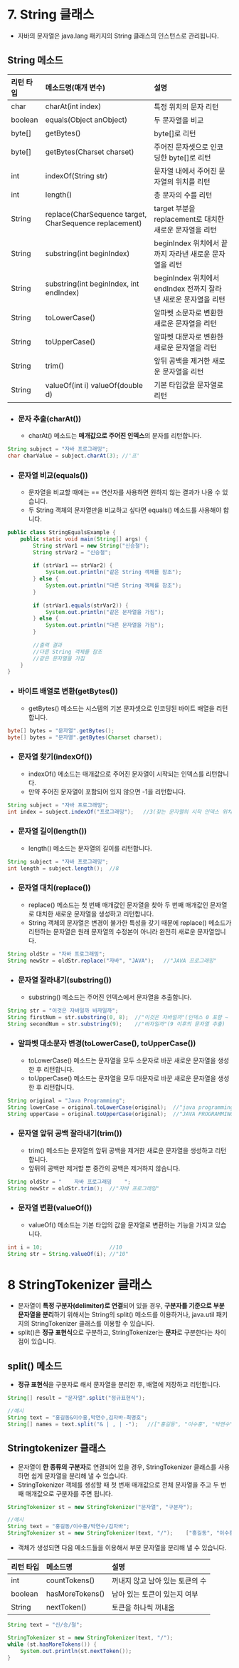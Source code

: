 # 7. String 클래스
- 자바의 문자열은 java.lang 패키지의 String 클래스의 인스턴스로 관리됩니다.

## String 메소드
|리턴 타입|메소드명(매개 변수)|설명
|:---|:---|:---|
|char|charAt(int index)|특정 위치의 문자 리턴|
|boolean|equals(Object anObject)|두 문자열을 비교|
|byte[]|getBytes()|byte[]로 리턴|
|byte[]|getBytes(Charset charset)|주어진 문자셋으로 인코딩한 byte[]로 리턴|
|int|indexOf(String str)|문자열 내에서 주어진 문자열의 위치를 리턴|
|int|length()|총 문자의 수를 리턴|
|String|replace(CharSequence target, CharSequence replacement)|target 부분을 replacement로 대치한 새로운 문자열을 리턴|
|String|substring(int beginIndex)|beginIndex 위치에서 끝까지 자라낸 새로운 문자열을 리턴|
|String|substring(int beginIndex, int endIndex)|beginIndex 위치에서 endIndex 전까지 잘라낸 새로운 문자열을 리턴|
|String|toLowerCase()|알파벳 소문자로 변환한 새로운 문자열을 리턴|
|String|toUpperCase()|알파벳 대문자로 변환한 새로운 문자열을 리턴|
|String|trim()|앞뒤 공백을 제거한 새로운 문자열을 리턴|
|String|valueOf(int i)  valueOf(double d)|기본 타입값을 문자열로 리턴|

- ### 문자 추출(charAt())
    - charAt() 메소드는 **매개값으로 주어진 인덱스**의 문자를 리턴합니다.
```java
String subject = "자바 프로그래밍";
char charValue = subject.charAt(3); //'프'
```
- ### 문자열 비교(equals())
    - 문자열을 비교할 때에는 == 연산자를 사용하면 원하지 않는 결과가 나올 수 있습니다.
    - 두 String 객체의 문자열만을 비교하고 싶다면 equals() 메소드를 사용해야 합니다.
```java
public class StringEqualsExample {
    public static void main(String[] args) {
        String strVar1 = new String("신승철");
        String strVar2 = "신승철";
        
        if (strVar1 == strVar2) {
            System.out.println("같은 String 객체를 참조");
        } else {
            System.out.println("다른 String 객체를 참조");
        }
        
        if (strVar1.equals(strVar2)) {
            System.out.println("같은 문자열을 가짐");
        } else {
            System.out.println("다른 문자열을 가짐");
        }
        
        //출력 결과
        //다른 String 객체를 참조
        //같은 문자열을 가짐
    }
}
```
- ### 바이트 배열로 변환(getBytes())
    - getBytes() 메소드는 시스템의 기본 문자셋으로 인코딩된 바이트 배열을 리턴합니다.
```java
byte[] bytes = "문자열".getBytes();
byte[] bytes = "문자열".getBytes(Charset charset);
```
- ### 문자열 찾기(indexOf())
    - indexOf() 메소드는 매개값으로 주어진 문자열이 시작되는 인덱스를 리턴합니다.
    - 만약 주어진 문자열이 포함되어 있지 않으면 -1을 리턴합니다.
```java
String subject = "자바 프로그래밍";
int index = subject.indexOf("프로그래밍");   //3(찾는 문자열의 시작 인덱스 위치)
```
- ### 문자열 길이(length())
    - length() 메소드는 문자열의 길이를 리턴합니다.
```java
String subject = "자바 프로그래밍";
int length = subject.length();  //8
```

- ### 문자열 대치(replace())
    - replace() 메소드는 첫 번째 매개값인 문자열을 찾아 두 번째 매개값인 문자열로 대치한 새로운 문자열을 생성하고 리턴합니다.
    - String 객체의 문자열은 변경이 불가한 특성을 갖기 때문에 replace() 메소드가 리턴하는 문자열은 원래 문자열의 수정본이 아니라 완전히 새로운 문자열입니다.
```java
String oldStr = "자바 프로그래밍";
String newStr = oldStr.replace("자바", "JAVA");   //"JAVA 프로그래밍"
```
- ### 문자열 잘라내기(substring())
    - substring() 메소드는 주어진 인덱스에서 문자열을 추출합니다.
```java
String str = "이것은 자바일까 바자일까";
String firstNum = str.substring(0, 8);  //"이것은 자바일까"(인덱스 0 포함 ~ 8 제외)
String secondNum = str.substring(9);    //"바자일까"(9 이후의 문자열 추출)
```
- ### 알파벳 대소문자 변경(toLowerCase(), toUpperCase())
    - toLowerCase() 메소드는 문자열을 모두 소문자로 바꾼 새로운 문자열을 생성한 후 리턴합니다.
    - toUpperCase() 메소드는 문자열을 모두 대문자로 바꾼 새로운 문자열을 생성한 후 리턴합니다.
```java
String original = "Java Programming";
String lowerCase = original.toLowerCase(original);  //"java programming"
String upperCase = original.toUpperCase(original);  //"JAVA PROGRAMMING"
```
- ### 문자열 앞뒤 공백 잘라내기(trim())
    - trim() 메소드는 문자열의 앞뒤 공백을 제거한 새로운 문자열을 생성하고 리턴합니다.
    - 앞뒤의 공백만 제거할 뿐 중간의 공백은 제거하지 않습니다.
```java
String oldStr = "    자바 프로그래밍    ";
String newStr = oldStr.trim();  //"자바 프로그래밍"
```
- ### 문자열 변환(valueOf())
    - valueOf() 메소드는 기본 타입의 값을 문자열로 변환하는 기능을 가지고 있습니다.
```java
int i = 10;                     //10
String str = String.valueOf(i); //"10"
```

# 8 StringTokenizer 클래스
- 문자열이 **특정 구분자(delimiter)로 연결**되어 있을 경우, 
  **구분자를 기준으로 부분 문자열을 분리**하기 위해서는 String의 split() 메소드를 이용하거나, 
  java.util 패키지의 StringTokenizer 클래스를 이용할 수 있습니다.  
- split()은 **정규 표현식**으로 구분하고, StringTokenizer는 **문자**로 구분한다는 차이점이 있습니다.

## split() 메소드
- **정규 표현식**을 구분자로 해서 문자열을 분리한 후, 배열에 저장하고 리턴합니다.
```java
String[] result = "문자열".split("정규표현식");

//예시
String text = "홍길동&이수홍,박연수,김자바-최명호";
String[] names = text.split("& | , | -");   //["홍길동", "이수홍", "박연수", "김자바", "최명호"]
```

## Stringtokenizer 클래스
- 문자열이 **한 종류의 구분자**로 연결되어 있을 경우, StringTokenizer 클래스를 사용하면 쉽게 문자열을 분리해 낼 수 있습니다.
- StringTokenizer 객체를 생성할 때 첫 번재 매개값으로 전체 문자열을 주고 두 번째 매개값으로 구분자를 주면 됩니다.
```java
StringTokenizer st = new StringTokenizer("문자열", "구분자");

//예시
String text = "홍길동/이수홍/박연수/김자바";
StringTokenizer st = new StringTokenizer(text, "/");    ["홍길동", "이수홍", "박연수", "김자바"]
```
- 객체가 생성되면 다음 메소드들을 이용해서 부분 문자열을 분리해 낼 수 있습니다.  

|리턴 타입|메소드명|설명|
|:---|:---|:---| 
|int|countTokens()|꺼내지 않고 남아 있는 토큰의 수|
|boolean|hasMoreTokens()|남아 있는 토큰이 있는지 여부|
String|nextToken()|토큰을 하나씩 꺼내옴|
```java
String text = "신/승/철";

StringTokenizer st = new StringTokenizer(text, "/");
while (st.hasMoreTokens()) {
    System.out.println(st.nextToken());
}
```